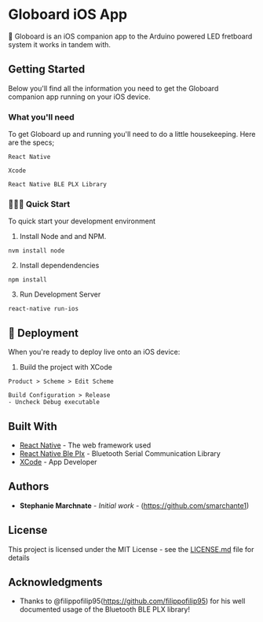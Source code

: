 # Globoard iOS App

📣 Globoard is an iOS companion app to the Arduino powered LED fretboard system it works in tandem with. 

## Getting Started

Below you'll find all the information you need to get the Globoard companion app running on your iOS device.

### What you'll need

To get Globoard up and running you'll need to do a little housekeeping. Here are the specs;

```
React Native
```
```
Xcode
```
```
React Native BLE PLX Library
```

### 🏃🏽‍♀️ Quick Start

To quick start your development environment

1. Install Node and and NPM.

```
nvm install node
```
2. Install dependendencies
```
npm install 
```
3. Run Development Server
```
react-native run-ios
```

## 🚀 Deployment

When you're ready to deploy live onto an iOS device:

1. Build the project with XCode
```
Product > Scheme > Edit Scheme
```
```
Build Configuration > Release
- Uncheck Debug executable
```

## Built With

* [React Native](https://facebook.github.io/react-native/) - The web framework used
* [React Native Ble Plx](https://github.com/Polidea/react-native-ble-plx) - Bluetooth Serial Communication Library
* [XCode](https://developer.apple.com/xcode/) - App Developer

## Authors

* **Stephanie Marchnate** - *Initial work* - (https://github.com/smarchante1)

## License

This project is licensed under the MIT License - see the [LICENSE.md](LICENSE.md) file for details

## Acknowledgments

* Thanks to @filippofilip95(https://github.com/filippofilip95) for his well documented usage of the Bluetooth BLE PLX library!
